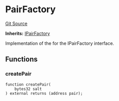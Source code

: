 # PairFactory
[Git Source](https://github.com/Ammalgam-Protocol/core-v1/blob/bbf468c990ab84694ca54d6197acec418d42c187/contracts/factories/AmmalgamFactory.sol)

**Inherits:**
[IPairFactory](/docs/developer-guide/contracts/interfaces/factories/IAmmalgamFactory.sol/interface.IPairFactory.md)

Implementation of the for the IPairFactory interface.


## Functions
### createPair


```solidity
function createPair(
    bytes32 salt
) external returns (address pair);
```


